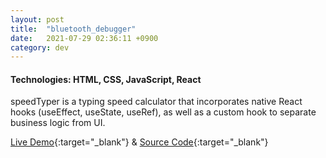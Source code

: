 ```yaml
---
layout: post
title:  "bluetooth_debugger"
date:   2021-07-29 02:36:11 +0900
category: dev
---
```

<!-- 
    placeholder for demo!
<a href="https://github.com/jinyoungch0i/mac_bluetooth_debugger">
    <img src="{{site.base_url}}/dev/assets/images/CHANGETHIS.gif" alt='cv_tailor screenshot' width="500">
</a> -->

#### **Technologies**: HTML, CSS, JavaScript, React

speedTyper is a typing speed calculator that incorporates native React hooks (useEffect, useState, useRef), as well as a custom hook to separate business logic from UI.

[Live Demo](https://jinyoungch0i.github.io/speedTyper/){:target="_blank"} & [Source Code](https://github.com/jinyoungch0i/speedTyper){:target="_blank"}
